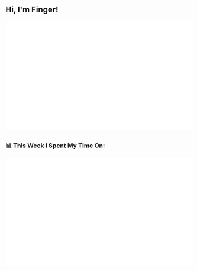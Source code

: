 <h2> Hi, I'm Finger!</h2>

<img align="right" src="https://raw.githubusercontent.com/spianmo/github-stats/master/generated/overview.svg#gh-light-mode-only">

<!-- <img align="right" height="160em" src="https://github-readme-stats-eight-theta.vercel.app/api/top-langs/?username=spianmo&layout=compact&langs_count=8&theme=algolia"/>	 -->
	
```go
package main

type Me struct {
	Name   string
	Job    string
	Code   string
	Skills string
}

func main() {
	me := &Me{
		Name:   "Finger",
		Job:    "Client-side Engineer",
		Code:   "Java, Kotlin, C#, Rust and C++ and Others",
		Skills: "Android, Security, Cross-platform client, NLP, CV, ASR ^o^",
	}
	_ = me
}
```


<h3>📊 This Week I Spent My Time On:</h3>
<img align='right' src="https://raw.githubusercontent.com/spianmo/github-stats/master/generated/languages.svg#gh-light-mode-only">

<!--START_SECTION:waka-->

```txt
Kotlin            2 hrs 38 mins   ███████████████████░░░░░░   75.59 %
TOML              41 mins         █████░░░░░░░░░░░░░░░░░░░░   19.67 %
Java              3 mins          ▒░░░░░░░░░░░░░░░░░░░░░░░░   01.67 %
protobuf          2 mins          ▒░░░░░░░░░░░░░░░░░░░░░░░░   01.29 %
Protocol Buffer   2 mins          ▒░░░░░░░░░░░░░░░░░░░░░░░░   01.27 %
```

<!--END_SECTION:waka-->
